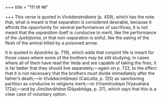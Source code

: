+++
title = "111 एवं सह"

+++
This verse is quoted in *Vivādaratnākara* (p. 459), which has the note
that, what is meant is that separation is considered desirable, because
it affords the opportunity for several performances of sacrifices; it is
not meant that the *separation* itself is conducive to merit, like the
performance of the *Jyotiṣṭoma*, or that non-separation is sinful, like
the eating of the flesh of the animal killed by a poisoned arrow.

It in quoted in *Aparārka* (p. 719), which adds that conjoint life is
meant for those cases where some of the brothers may be still studying;
in cases where all of them have read the Veda and are capable of taking
the fires, it is far better that they should live separately;—again on
p. 722, to the effect that it is not necessary that the brothers *must*
divide immediately after the father’s death;—in *Vivādacintāmaṇi*
(Calcutta, p. 125) as sanctioning partition as conducive to religions
merit;—in *Vīramitrodaya* (Vyavahāra 172a);—and by *Jīmūtavāhāna*
(Dāyabhāga, p. 37), which says that this is a clear case of voluntary
option.


